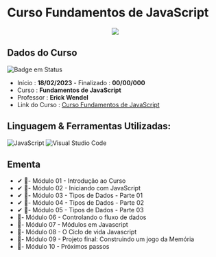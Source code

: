 # Curso Fundamentos de JavaScript

<div align="center">
  <img src="https://user-images.githubusercontent.com/125761885/219883405-e74c2ba2-8524-45ce-9479-cc4f0ee786cf.png" >
</div>
  
## Dados do Curso
![Badge em Status](https://img.shields.io/badge/STATUS-CURSANDO-yellow?style=for-the-badge)

* Início :  <b>18/02/2023</b> - Finalizado : <b>00/00/000 </b>
* Curso : <b>Fundamentos de JavaScript</b>
* Professor : <b>Erick Wendel</b>
* Link do Curso : [Curso Fundamentos de JavaScript](https://cursos.erickwendel.com.br/)

## Linguagem & Ferramentas Utilizadas: 

![JavaScript](https://img.shields.io/badge/javascript-%23323330.svg?style=for-the-badge&logo=javascript&logoColor=%23F7DF1E)
![Visual Studio Code](https://img.shields.io/badge/Visual%20Studio%20Code-0078d7.svg?style=for-the-badge&logo=visual-studio-code&logoColor=white)

## Ementa
* ✔ 📁- Módulo 01 - Introdução ao Curso
* ✔ 📁- Módulo 02 - Iniciando com JavaScript 
* ✔ 📁- Módulo 03 - Tipos de Dados - Parte 01
* ✔ 📁- Módulo 04 - Tipos de Dados - Parte 02
* ✔ 📁- Módulo 05 - Tipos de Dados - Parte 03
* 📁- Módulo 06 - Controlando o fluxo de dados
* 📁- Módulo 07 - Módulos em Javascript
* 📁- Módulo 08 - O Ciclo de vida Javascript
* 📁- Módulo 09 - Projeto final: Construindo um jogo da Memória
* 📁- Módulo 10 - Próximos passos